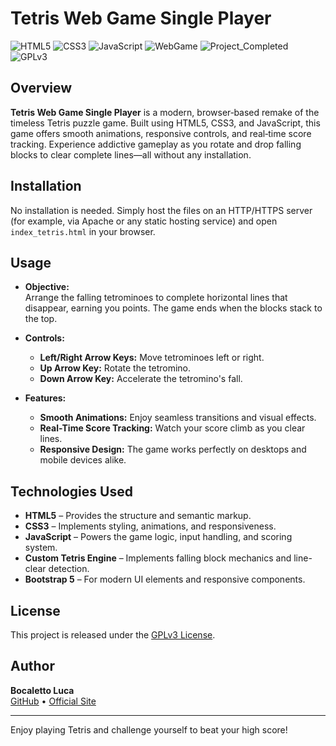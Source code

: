 # Tetris Web Game Single Player

![HTML5](https://img.shields.io/badge/HTML5-E34F26?logo=html5&style=for-the-badge)
![CSS3](https://img.shields.io/badge/CSS3-1572B6?logo=css3&style=for-the-badge)
![JavaScript](https://img.shields.io/badge/JavaScript-F7DF1E?logo=javascript&style=for-the-badge)
![WebGame](https://img.shields.io/badge/WebGame-Tetris-blue?style=for-the-badge)
![Project_Completed](https://img.shields.io/badge/Project-Completed-green?style=for-the-badge)
![GPLv3](https://img.shields.io/badge/License-GPLv3-blue?style=for-the-badge)

## Overview

**Tetris Web Game Single Player** is a modern, browser‑based remake of the timeless Tetris puzzle game. Built using HTML5, CSS3, and JavaScript, this game offers smooth animations, responsive controls, and real‑time score tracking. Experience addictive gameplay as you rotate and drop falling blocks to clear complete lines—all without any installation.

## Installation

No installation is needed. Simply host the files on an HTTP/HTTPS server (for example, via Apache or any static hosting service) and open `index_tetris.html` in your browser.

## Usage

- **Objective:**  
  Arrange the falling tetrominoes to complete horizontal lines that disappear, earning you points. The game ends when the blocks stack to the top.

- **Controls:**  
  - **Left/Right Arrow Keys:** Move tetrominoes left or right.
  - **Up Arrow Key:** Rotate the tetromino.
  - **Down Arrow Key:** Accelerate the tetromino's fall.
  
- **Features:**  
  - **Smooth Animations:** Enjoy seamless transitions and visual effects.
  - **Real-Time Score Tracking:** Watch your score climb as you clear lines.
  - **Responsive Design:** The game works perfectly on desktops and mobile devices alike.

## Technologies Used

- **HTML5** – Provides the structure and semantic markup.
- **CSS3** – Implements styling, animations, and responsiveness.
- **JavaScript** – Powers the game logic, input handling, and scoring system.
- **Custom Tetris Engine** – Implements falling block mechanics and line-clear detection.
- **Bootstrap 5** – For modern UI elements and responsive components.

## License

This project is released under the [GPLv3 License](https://www.gnu.org/licenses/gpl-3.0.en.html).

## Author

**Bocaletto Luca**  
[GitHub](https://bocaletto-luca.github.io) • [Official Site](https://bocalettoluca.altervista.org)

---

Enjoy playing Tetris and challenge yourself to beat your high score!
